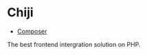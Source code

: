 Chiji
==============

* [Composer](https://packagist.org/packages/chigix/chiji)

The best frontend intergration solution on PHP.
